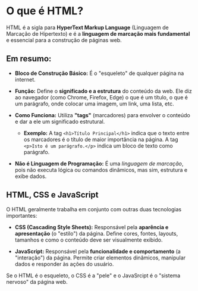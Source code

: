 # O que é HTML?

HTML é a sigla para **HyperText Markup Language** (Linguagem de Marcação de Hipertexto)
e é a **linguagem de marcação mais fundamental** e essencial para a construção de
páginas web.

## Em resumo:

* **Bloco de Construção Básico:** É o "esqueleto" de qualquer página na internet.

* **Função:** Define o **significado e a estrutura** do conteúdo da web. Ele diz ao navegador
  (como Chrome, Firefox, Edge) o que é um título, o que é um parágrafo, onde colocar uma
  imagem, um link, uma lista, etc.

* **Como Funciona:** Utiliza **"tags"** (marcadores) para envolver o conteúdo e dar a ele um
  significado estrutural.

  * **Exemplo:** A tag `<h1>Título Principal</h1>` indica que o texto entre os marcadores é
    o título de maior importância na página. A tag `<p>Isto é um parágrafo.</p>` indica um
    bloco de texto como parágrafo.

* **Não é Linguagem de Programação:** É uma *linguagem de marcação*, pois não executa
  lógica ou comandos dinâmicos, mas sim, estrutura e exibe dados.

## HTML, CSS e JavaScript

O HTML geralmente trabalha em conjunto com outras duas tecnologias importantes:

* **CSS (Cascading Style Sheets):** Responsável pela **aparência e apresentação** (o
  "estilo") da página. Define cores, fontes, layouts, tamanhos e como o conteúdo deve ser
  visualmente exibido.

* **JavaScript:** Responsável pela **funcionalidade e comportamento** (a "interação") da
  página. Permite criar elementos dinâmicos, manipular dados e responder às ações do
  usuário.

Se o HTML é o esqueleto, o CSS é a "pele" e o JavaSrcipt é o "sistema nervoso" da página web.
